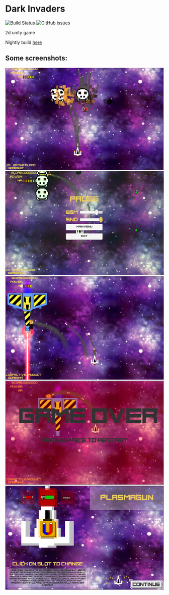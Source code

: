 # Dark Invaders
[![Build Status](https://travis-ci.org/cyberimp/Dark-Invaders.svg?branch=master)](https://travis-ci.org/cyberimp/Dark-Invaders)
[![GitHub issues](https://img.shields.io/github/issues/cyberimp/Dark-Invaders.svg)](https://github.com/cyberimp/Dark-Invaders/issues)

2d unity game

Nightly build [here](https://www.dropbox.com/s/lisr8w2kkzev05m/invaders.zip?dl=0)

## Some screenshots:
![](Screenshots/screen01.png)
![](Screenshots/screen02.png)
![](Screenshots/screen03.png)
![](Screenshots/screen04.png)
![](Screenshots/screen05.png)

